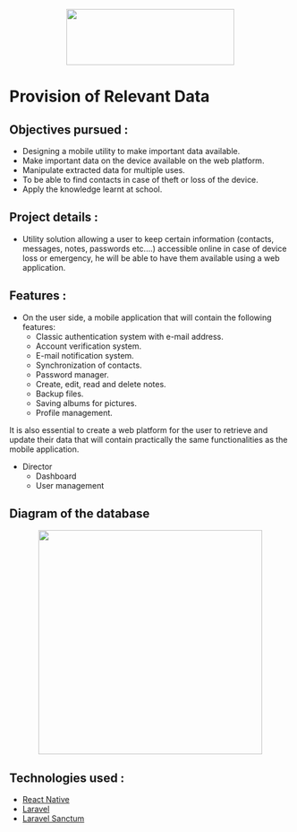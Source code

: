 <p align="center">
  <a href="https://github.com/therealwalim/gegevens-verstrekken"><img width="300" height="100" src="https://i.imgur.com/FRBnp8R.png"></a>
</p>

# Provision of Relevant Data

## Objectives pursued : 
* Designing a mobile utility to make important data available.
* Make important data on the device available on the web platform.
* Manipulate extracted data for multiple uses.
* To be able to find contacts in case of theft or loss of the device.
* Apply the knowledge learnt at school.

## Project details : 
* Utility solution allowing a user to keep certain information (contacts, messages, notes, passwords etc....) accessible online in case of device loss or emergency, he will be able to have them available using a web application.
## Features : 
* On the user side, a mobile application that will contain the following features:
  * Classic authentication system with e-mail address.
  * Account verification system.
  * E-mail notification system.
  * Synchronization of contacts.
  * Password manager.
  * Create, edit, read and delete notes.
  * Backup files.
  * Saving albums for pictures.
  * Profile management.

It is also essential to create a web platform for the user to retrieve and update their data that will contain practically the same functionalities as the mobile application.

* Director
  * Dashboard
  * User management

## Diagram of the database
<p align="center">
  <a href="https://github.com/therealwalim/gegevens-verstrekken"><img height="400px" src="https://i.imgur.com/sZSv7Md.png"></a>
</p>

## Technologies used :
* [React Native](https://reactnative.dev/docs/getting-started)
* [Laravel](https://laravel.com/)
* [Laravel Sanctum](https://laravel.com/docs/8.x/sanctum)
